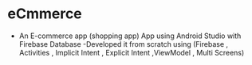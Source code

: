 # eCmmerce
- An E-commerce app (shopping app) App using Android Studio with Firebase Database 
-Developed it from scratch using (Firebase , Activities , Implicit Intent , Explicit Intent ,ViewModel , Multi Screens)

